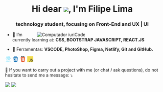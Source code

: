 <h1 align="center">Hi dear <img src="https://raw.githubusercontent.com/kaueMarques/kaueMarques/master/hi.gif" width="30px">,  I'm Filipe Lima</h1>
<h3 align="center">technology student, focusing on Front-End and UX | UI</h3>


<img src="https://raw.githubusercontent.com/MicaelliMedeiros/micaellimedeiros/master/image/computer-illustration.png" min-width="400px" max-width="400px" width="400px" align="right" alt="Computador iuriCode">



- 🌱 I’m currently learning at: <strong>CSS, BOOTSTRAP JAVASCRIPT, REACT.JS</strong>
- <p align="left">
  💼 Ferramentas: <strong>VSCODE, PhotoShop, Figma, Netlify, Git and GitHub.</strong>
</p>

<p align="left">
<img src="https://raw.githubusercontent.com/devicons/devicon/master/icons/react/react-original-wordmark.svg" alt="react" width="20" height="20"/>
<img src="https://raw.githubusercontent.com/devicons/devicon/master/icons/css3/css3-plain-wordmark.svg" alt="css3"  width="20" height="20"/>
<img src="https://raw.githubusercontent.com/devicons/devicon/master/icons/html5/html5-original-wordmark.svg" alt="html5"  width="20" height="20"/>
<img src="https://raw.githubusercontent.com/devicons/devicon/master/icons/javascript/javascript-original.svg" alt="javascript" width="20" height="20"/>
</p>

<p align="left">
  💌 If you want to carry out a project with me (or chat / ask questions), do not hesitate to send me a message: ⤵️
</p>

<p align="left">
  <a href="https://www.instagram.com/_flima01/" alt="Instagram">
  <img src="https://img.shields.io/badge/-Instagram-DF0174?style=for-the-badge&logo=instagram&logoColor=white&link=https://www.instagram.com/iuricoding/"/></a>
  
  <a href="https://www.linkedin.com/in/https://www.linkedin.com/in/flpcode/" alt="Linkedin">
  <img src="https://img.shields.io/badge/-Linkedin-0e76a8?style=for-the-badge&logo=Linkedin&logoColor=white&link=https://www.linkedin.com/in/iuricode" /></a>
</p>  


